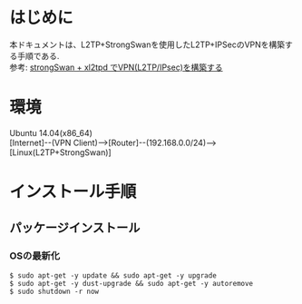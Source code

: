 # はじめに
本ドキュメントは、L2TP+StrongSwanを使用したL2TP+IPSecのVPNを構築する手順である.  
参考: [strongSwan + xl2tpd でVPN(L2TP/IPsec)を構築する](http://qiita.com/namoshika/items/30c348b56474d422ef64)

# 環境
Ubuntu 14.04(x86_64)  
[Internet]--(VPN Client)-->[Router]--(192.168.0.0/24)-->[Linux(L2TP+StrongSwan)]

# インストール手順
## パッケージインストール
### OSの最新化
```
$ sudo apt-get -y update && sudo apt-get -y upgrade
$ sudo apt-get -y dust-upgrade && sudo apt-get -y autoremove
$ sudo shutdown -r now
```

### 
